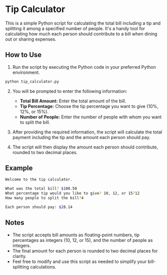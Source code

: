 # Tip Calculator

This is a simple Python script for calculating the total bill including a tip and splitting it among a specified number of people. It's a handy tool for calculating how much each person should contribute to a bill when dining out or sharing expenses.

## How to Use

1. Run the script by executing the Python code in your preferred Python environment.

```bash
python tip_calculator.py
```

2. You will be prompted to enter the following information:
   - **Total Bill Amount:** Enter the total amount of the bill.
   - **Tip Percentage:** Choose the tip percentage you want to give (10%, 12%, or 15%).
   - **Number of People:** Enter the number of people with whom you want to split the bill.

3. After providing the required information, the script will calculate the total payment including the tip and the amount each person should pay.

4. The script will then display the amount each person should contribute, rounded to two decimal places.

## Example

```bash
Welcome to the tip calculator.

What was the total bill? $100.50
What percentage tip would you like to give? 10, 12, or 15?12
How many people to split the bill?4

Each person should pay: $28.14
```

## Notes

- The script accepts bill amounts as floating-point numbers, tip percentages as integers (10, 12, or 15), and the number of people as integers.
- The final amount for each person is rounded to two decimal places for clarity.
- Feel free to modify and use this script as needed to simplify your bill-splitting calculations.